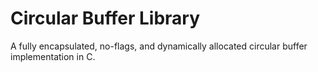 # Circular Buffer Library
A fully encapsulated, no-flags, and dynamically allocated circular buffer implementation in C.
